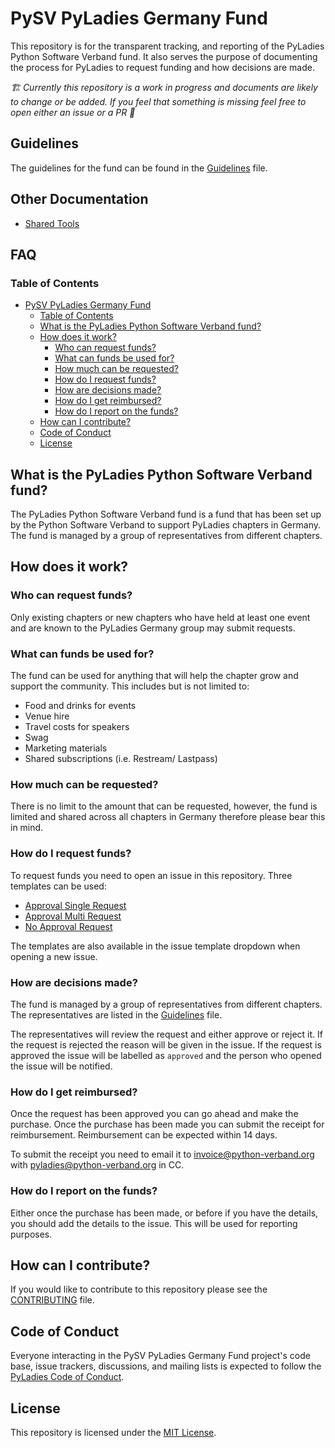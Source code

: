 # PySV PyLadies Germany Fund

This repository is for the transparent tracking, and reporting of the PyLadies Python Software Verband fund. It also serves the purpose of documenting the process for PyLadies to request funding and how decisions are made. 

*🏗️ Currently this repository is a work in progress and documents are likely to change or be added. If you feel that something is missing feel free to open either an issue or a PR 💜*

## Guidelines

The guidelines for the fund can be found in the [Guidelines](./guideline.md) file.

## Other Documentation

- [Shared Tools](./Docs/shared_tools.md)


## FAQ 

### Table of Contents

- [PySV PyLadies Germany Fund](#pysv-pyladies-germany-fund)
  - [Table of Contents](#table-of-contents)
  - [What is the PyLadies Python Software Verband fund?](#what-is-the-pyladies-python-software-verband-fund)
  - [How does it work?](#how-does-it-work)
    - [Who can request funds?](#who-can-request-funds)
    - [What can funds be used for?](#what-can-funds-be-used-for)
    - [How much can be requested?](#how-much-can-be-requested)
    - [How do I request funds?](#how-do-i-request-funds)
    - [How are decisions made?](#how-are-decisions-made)
    - [How do I get reimbursed?](#how-do-i-get-reimbursed)
    - [How do I report on the funds?](#how-do-i-report-on-the-funds)
  - [How can I contribute?](#how-can-i-contribute)
  - [Code of Conduct](#code-of-conduct)
  - [License](#license)

## What is the PyLadies Python Software Verband fund?

The PyLadies Python Software Verband fund is a fund that has been set up by the Python Software Verband to support PyLadies chapters in Germany. The fund is managed by a group of representatives from different chapters.

## How does it work?

### Who can request funds?

Only existing chapters or new chapters who have held at least one event and are known to the PyLadies Germany group may submit requests.

### What can funds be used for?

The fund can be used for anything that will help the chapter grow and support the community. This includes but is not limited to:

- Food and drinks for events
- Venue hire
- Travel costs for speakers
- Swag
- Marketing materials
- Shared subscriptions (i.e. Restream/ Lastpass)

### How much can be requested?

There is no limit to the amount that can be requested, however, the fund is limited and shared across all chapters in Germany therefore please bear this in mind.

### How do I request funds?

To request funds you need to open an issue in this repository. Three templates can be used:

- [Approval Single Request](.github/ISSUE_TEMPLATE/approval_single_request.md)
- [Approval Multi Request](.github/ISSUE_TEMPLATE/approval_multi_request.md)
- [No Approval Request](.github/ISSUE_TEMPLATE/no_approval_request.md)

The templates are also available in the issue template dropdown when opening a new issue.

### How are decisions made?

The fund is managed by a group of representatives from different chapters. The representatives are listed in the [Guidelines](./guideline.md) file.

The representatives will review the request and either approve or reject it. If the request is rejected the reason will be given in the issue. If the request is approved the issue will be labelled as `approved` and the person who opened the issue will be notified.

### How do I get reimbursed?

Once the request has been approved you can go ahead and make the purchase. Once the purchase has been made you can submit the receipt for reimbursement. Reimbursement can be expected within 14 days.

To submit the receipt you need to email it to [invoice@python-verband.org](mailto:invoice@python-verband.org) with pyladies@python-verband.org in CC.

### How do I report on the funds?

Either once the purchase has been made, or before if you have the details, you should add the details to the issue. This will be used for reporting purposes.

## How can I contribute?

If you would like to contribute to this repository please see the [CONTRIBUTING](CONTRIBUTING.md) file.

## Code of Conduct

Everyone interacting in the PySV PyLadies Germany Fund project's code base, issue trackers, discussions, and mailing lists is expected to follow the [PyLadies Code of Conduct](https://www.pyladies.com/CodeOfConduct/).

## License

This repository is licensed under the [MIT License](LICENSE).
